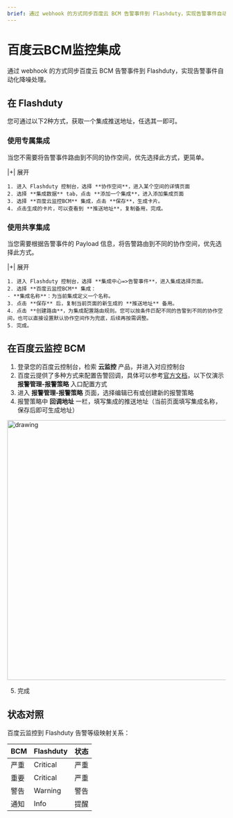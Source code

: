 ```yaml
---
brief: 通过 webhook 的方式同步百度云 BCM 告警事件到 Flashduty，实现告警事件自动化降噪处理
---
```


# 百度云BCM监控集成

通过 webhook 的方式同步百度云 BCM 告警事件到 Flashduty，实现告警事件自动化降噪处理。
## 在 Flashduty
您可通过以下2种方式，获取一个集成推送地址，任选其一即可。

### 使用专属集成

当您不需要将告警事件路由到不同的协作空间，优先选择此方式，更简单。

|+| 展开

    1. 进入 Flashduty 控制台，选择 **协作空间**，进入某个空间的详情页面
    2. 选择 **集成数据** tab，点击 **添加一个集成**，进入添加集成页面
    3. 选择 **百度云监控BCM** 集成，点击 **保存**，生成卡片。
    4. 点击生成的卡片，可以查看到 **推送地址**，复制备用，完成。

### 使用共享集成

当您需要根据告警事件的 Payload 信息，将告警路由到不同的协作空间，优先选择此方式。

|+| 展开

    1. 进入 Flashduty 控制台，选择 **集成中心=>告警事件**，进入集成选择页面。
    2. 选择 **百度云监控BCM** 集成：
    - **集成名称**：为当前集成定义一个名称。
    3. 点击 **保存** 后，复制当前页面的新生成的 **推送地址** 备用。
    4. 点击 **创建路由**，为集成配置路由规则。您可以按条件匹配不同的告警到不同的协作空间，也可以直接设置默认协作空间作为兜底，后续再按需调整。
    5. 完成。

## 在百度云监控 BCM

1. 登录您的百度云控制台，检索 __云监控__ 产品，并进入对应控制台
2. 百度云提供了多种方式来配置告警回调，具体可以参考[官方文档](https://cloud.baidu.com/doc/BCM/s/bkdzl6d69)，以下仅演示 __报警管理-报警策略__ 入口配置方式
3. 进入 __报警管理-报警策略__ 页面，选择编辑已有或创建新的报警策略
4. 报警策略中 __回调地址__ 一栏，填写集成的推送地址（当前页面填写集成名称，保存后即可生成地址）

<img alt="drawing" width="600" src="https://fcimg.3ti.site/zh/flashduty/mixin/alert_integration/baidu_bcm/1.avif" />

5. 完成

## 状态对照

百度云监控到 Flashduty 告警等级映射关系：

| BCM  |  Flashduty  | 状态 |
| ---- | -------- | ---- |
| 严重 | Critical | 严重 |
| 重要 | Critical | 严重 |
| 警告 | Warning  | 警告 |
| 通知 | Info     | 提醒 |